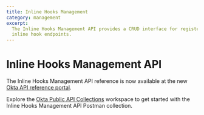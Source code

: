 ```yaml
---
title: Inline Hooks Management
category: management
excerpt:
  The Inline Hooks Management API provides a CRUD interface for registering
  inline hook endpoints.
---
```


# Inline Hooks Management API

The Inline Hooks Management API reference is now available at the new [Okta API reference portal](https://developer.okta.com/docs/api/openapi/okta-management/management/tag/InlineHook/#tag/InlineHook).

Explore the [Okta Public API Collections](https://www.postman.com/okta-eng/workspace/okta-public-api-collections/overview) workspace to get started with the Inline Hooks Management API Postman collection.

<!--

For general information on inline hooks and how to create and use them, see [inline hooks](/docs/concepts/inline-hooks/). The following documentation is only for the management API, which provides a CRUD interface for registering inline hooks.

## Get started

Explore the Inline Hooks Management API: [![Run in Postman](https://run.pstmn.io/button.svg)](https://app.getpostman.com/run-collection/9aa336618148825976bc)

## Inline hook operations

### Create inline hook

<ApiOperation method="post" url="/api/v1/inlineHooks" />

Registers a new inline hook to your organization in `ACTIVE` status. You need to pass an [Inline Hook object](#inline-hook-object) in the JSON payload of your request. That object represents the set of required information about the inline hook that you are registering, including:

* The URI of your external service endpoint
* The type of inline hook you are registering
* The type of authentication you are registering

There are two authentication options that you can configure for your inline hook: HTTP headers and OAuth 2.0 tokens.

HTTP headers let you specify a secret API key that you want Okta to pass to your external service endpoint (so that your external service can check for its presence as a security measure).

> **Note:** The API key that you set here is unrelated to the Okta API token you must supply when making calls to Okta APIs.

You can also optionally specify extra headers that you want Okta to pass to your external service with each call.

To configure HTTP header authentication, see parameters for the [Config object for HTTP headers](#config-object-for-http-headers).

OAuth 2.0 tokens provide enhanced security between Okta and your external service and can be configured for the following types: client secret and private key.

To configure OAuth 2.0 authentication, see parameters for the [Config object for OAuth 2.0](#config-object-for-oauth-2-0).

> **Note:** Your external service's endpoint needs to be a valid HTTPS endpoint, and therefore the URI you specify should always begin with `https://`.

The total number of inline hooks that you can create in an Okta org is limited to 50, which is a combined total for any combination of inline hook types.

##### Request parameters

| Parameter   | Description                                                                                  | Param Type   | DataType                                    | Required |
| ----------- | -------------------------------------------------------------------------------------------- | ------------ | ------------------------------------------- | -------- |
| Inline Hook | A valid inline hook object that specifies the details of the inline hook that you are registering   | Body         | [Inline Hook object](#inline-hook-object)   | TRUE     |

##### Response parameters

The response is an [Inline Hook object](#inline-hook-object) that represents the inline hook that was registered. The `id` property returned with the response serves as the unique ID for the registered inline hook, which you can specify when invoking other CRUD operations.

##### HTTP header request example

```bash
curl -v -X POST \
-H "Accept: application/json" \
-H "Content-Type: application/json" \
-H "Authorization: SSWS ${api_token}" \
-d '{
    "name" : "My Test Inline Hook",
    "type" : "com.okta.oauth2.tokens.transform",
    "version" : "1.0.0",
    "channel" : {
        "type" : "HTTP",
        "version" : "1.0.0",
        "config" : {
            "uri" : "https://www.example.com/inlineHook",
            "headers" : [
                {
                    "key" : "X-Other-Header",
                    "value" : "some-other-value"
                }
            ],
            "authScheme" : {
                "type" : "HEADER",
                "key" : "Authorization",
                "value" : "${api-key}"
            }
        }
    }
}' "https://${yourOktaDomain}/api/v1/inlineHooks"
```

> **Note:** `X-Other-Header` is an example of an additional optional header, with its value specified as `some-other-value`. For each optional header, you choose the name and value that you want Okta to pass to your external service.

##### HTTP header response example


```json
{
    "id": "calr0dvWvbMQJHZCM0g3",
    "status": "ACTIVE",
    "name" : "My Test Inline Hook",
    "type" : "com.okta.oauth2.tokens.transform",
    "version" : "1.0.0",
    "channel" : {
        "type" : "HTTP",
        "version" : "1.0.0",
        "config" : {
            "uri" : "https://www.example.com/inlineHook",
            "method" : "POST",
            "headers" : [
                {
                    "key" : "X-Other-Header",
                    "value" : "some-other-value"
                }
            ],
            "authScheme" : {
                "type" : "HEADER",
                "key" : "Authorization"
            }
        }
    },
    "created": "2018-05-15T01:23:08.000Z",
    "lastUpdated": "2018-05-15T01:23:08.000Z"
}
```

> **Note:** The `channel.authScheme.value` property isn't returned in the response. You set it in your request, but it isn't exposed in any responses.

##### OAuth 2.0 request example

```bash
curl -v -X POST \
 -H 'Authorization: SSWS ${api_token}' \
 -H 'Content-Type: application/json' \
 -H Accept: application/json' \
 -d '{
   "version": "1.0.0",
   "type": "com.okta.saml.tokens.transform",
   "name": "My Inline Hook",
   "channel": {
       "type": "OAUTH",
       "version": "1.0.0",
       "config": {
           "headers": [
               {
                   "key": "x-header-value",
                   "value": "value"
               }
           ],
           "method": "POST",
           "uri": "https://oauthinlinehook.com",
           "clientId": "clientId",
           "clientSecret": "secret",
           "tokenUrl": "https://oauthinlinehook.com/oauth/token",
           "authType": "client_secret_post",
           "scope": "custom"
       }
   }
 }' 'https://${yourOktaDomain}/api/v1/inlineHooks'

```

##### OAuth 2.0 response example

```json
{
   "id": "cal1u30j5tPBLkKIG685",
   "status": "ACTIVE",
   "name": "My Inline Hook",
   "type": "com.okta.saml.tokens.transform",
   "version": "1.0.0",
   "channel": {
       "type": "OAUTH",
       "version": "1.0.0",
       "config": {
           "uri": "https://oauthinlinehook.com",
           "headers": [
               {
                   "key": "x-header-value",
                   "value": "value"
               }
           ],
           "method": "POST",
           "authScheme": null,
           "clientId": "clientId",
           "tokenUrl": "https://oauthinlinehook.com/oauth/token",
           "authType": "client_secret_post",
           "scope": "custom"
       }
   },
   "created": "2022-09-07T15:15:39.000Z",
   "lastUpdated": "2022-09-07T15:15:39.000Z",
}
```

### Get inline hook

<ApiOperation method="get" url="/api/v1/inlineHooks/${id}" />

##### Request parameters

| Parameter | Description               | Param Type   | DataType   | Required |
| --------- | ------------------------- | ------------ | ---------- | -------- |
| `id`      | A valid inline hook ID   | Path         | String     | TRUE     |

##### Response parameters

The response is an [Inline Hook object](#inline-hook-object) that represents the registered inline hook that matches the `id` you specify.

##### Request example


```bash
curl -v -X GET \
-H "Authorization: SSWS ${api_token}" \
"https://${yourOktaDomain}/api/v1/inlineHooks/${id}"
```

##### Response example


```json
{
    "id": "cali2j192cIE9VpHn0h7",
    "status": "ACTIVE",
    "name": "Test Inline Hook",
    "type": "com.okta.oauth2.tokens.transform",
    "version": "1.0.0",
    "channel": {
        "type": "HTTP",
        "version": "1.0.0",
        "config": {
            "uri": "https://www.example.com/inlineHook",
            "headers": [
                {
                    "key": "X-Other-Header",
                    "value": "some-other-value"
                }
            ],
            "method": "POST",
            "authScheme": {
                "type": "HEADER",
                "key": "Authorization"
            }
        }
    },
    "created": "2018-12-05T00:35:20.000Z",
    "lastUpdated": "2018-12-05T00:35:20.000Z"
}
```

### List inline hooks

<ApiOperation method="get" url="/api/v1/inlineHooks?type=${type}" />

| Parameter | Description                                                               | Param Type   | DataType   | Required |
| --------- | ------------------------------------------------------------------------- | ------------ | ---------- | -------- |
| `type`    | One of the [supported inline hook types](#supported-inline-hook-types)   | Query        | String     | FALSE    |

Returns a list of registered inline hooks that are optionally filtered by the Inline Hook type if you supply a `type` query parameter

##### Request examples


```bash
curl -v -X GET \
-H "Authorization: SSWS ${api_token}" \
"https://${yourOktaDomain}/api/v1/inlineHooks"
```

```bash
curl -v -X GET \
-H "Authorization: SSWS ${api_token}" \
"https://${yourOktaDomain}/api/v1/inlineHooks?type=com.okta.oauth2.tokens.transform"
```

##### Response example


```json
[
	{
	    "id": "cali2j192cIE9VpHn0h7",
	    "status": "ACTIVE",
	    "name": "Test Inline Hook",
	    "type": "com.okta.oauth2.tokens.transform",
	    "version": "1.0.0",
	    "channel": {
	        "type": "HTTP",
	        "version": "1.0.0",
	        "config": {
	            "uri": "https://www.example.com/inlineHook",
	            "headers": [
	                {
	                    "key": "X-Other-Header",
	                    "value": "some-other-value"
	                }
	            ],
	            "method": "POST",
	            "authScheme": {
	                "type": "HEADER",
	                "key": "Authorization"
	            }
	        }
	    },
	    "created": "2018-12-05T00:35:20.000Z",
	    "lastUpdated": "2018-12-05T00:35:20.000Z"
	}
]
```

### Update inline hook

<ApiOperation method="put" url="/api/v1/inlineHooks/${id}" />

##### Request parameters

| Parameter  | Description                                                                     | Param Type   | DataType                                    | Required |
| ---------- | ------------------------------------------------------------------------------- | ------------ | ------------------------------------------- | -------- |
| id         | The ID of the inline hook that you want to update                                   | Path         | String                                      | TRUE     |
| inlineHook | An `inlineHook` object that represents the updated properties that you want to apply   | Body         | [Inline Hook object](#inline-hook-object)   | TRUE     |

The submitted inline hook properties replace the existing properties after passing validation.

> **Note:** Some properties are immutable and can't be updated. Refer to the description of each property in the [Inline Hook object](#inline-hook-object) table for information.

##### Response parameters

The response is an [Inline Hook object](#inline-hook-object) that represents the updated inline hook.

##### Request example


```bash
curl -v -X PUT \
-H "Accept: application/json" \
-H "Content-Type: application/json" \
-H "Authorization: SSWS ${api_token}" \
-d '{
    "name" : "My Test Inline Hook",
    "type" : "com.okta.oauth2.tokens.transform",
    "version" : "1.0.0",
    "channel" : {
        "type" : "HTTP",
        "version" : "1.0.0",
        "config" : {
            "uri" : "https://www.example.com/inlineHook",
            "method" : "POST",
            "headers" : [
                {
                    "key" : "X-Other-Header",
                    "value" : "some-other-value"
                }
            ],
            "authScheme" : {
                "type" : "HEADER",
                "key" : "Authorization",
                "value" : "${api-key}"
            }
        }
    }
}' "https://${yourOktaDomain}/api/v1/inlineHooks/${id}"
```

##### Response example


```json
{
    "id": "calr0dvWvbMQJHZCM0g3",
    "status": "ACTIVE",
    "name" : "My Test Inline Hook",
    "type" : "com.okta.oauth2.tokens.transform",
    "version" : "1.0.0",
    "channel" : {
        "type" : "HTTP",
        "version" : "1.0.0",
        "config" : {
            "uri" : "https://www.example.com/inlineHook",
            "method" : "POST",
            "headers" : [
                {
                    "key" : "X-Other-Header",
                    "value" : "some-other-value"
                }
            ],
            "authScheme" : {
                "type" : "HEADER",
                "key" : "Authorization"
            }
        }
    },
    "created": "2018-05-15T01:23:08.000Z",
    "lastUpdated": "2018-05-15T01:23:08.000Z"
}
```

### Activate inline hook

<ApiOperation method="post" url="/api/v1/inlineHooks/${id}/lifecycle/activate" />

##### Request parameters

| Parameter  | Description                                                                     | Param Type   | DataType                                    | Required |
| ---------- | ------------------------------------------------------------------------------- | ------------ | ------------------------------------------- | -------- |
| id         | The ID of the inline hook that you want to activate                                   | Path         | String                                      | TRUE     |

Activates the inline hook that matches the provided `id`

##### Response parameters

The response is an [Inline Hook object](#inline-hook-object) that represents the activated inline hook.

##### Request example


```bash
curl -v -X POST \
-H "Accept: application/json" \
-H "Authorization: SSWS ${api_token}" \
"https://${yourOktaDomain}/api/v1/inlineHooks/${id}/lifecycle/activate"
```

##### Response example


```json
{
    "id": "calr0dvWvbMQJHZCM0g3",
    "status": "ACTIVE",
    "name" : "My Test Inline Hook",
    "type" : "com.okta.oauth2.tokens.transform",
    "version" : "1.0.0",
    "channel" : {
        "type" : "HTTP",
        "version" : "1.0.0",
        "config" : {
            "uri" : "https://www.example.com/inlineHook",
            "method" : "POST",
            "headers" : [
                {
                    "key" : "X-Other-Header",
                    "value" : "some-other-value"
                }
            ],
            "authScheme" : {
                "type" : "HEADER",
                "key" : "Authorization"
            }
        }
    },
    "created": "2018-05-15T01:23:08.000Z",
    "lastUpdated": "2018-05-15T01:23:08.000Z"
}
```

### Deactivate inline hook

<ApiOperation method="post" url="/api/v1/inlineHooks/${id}/lifecycle/deactivate" />

##### Request parameters

| Parameter  | Description                                                                     | Param Type   | DataType                                    | Required |
| ---------- | ------------------------------------------------------------------------------- | ------------ | ------------------------------------------- | -------- |
| id         | The ID of the inline hook that you want to deactivate                                   | Path         | String                                      | TRUE     |

Deactivates the inline hook that matches the provided `id`

##### Response parameters

The response is an [Inline Hook object](#inline-hook-object) that represents the deactivated inline hook.

##### Request example


```bash
curl -v -X POST \
-H "Accept: application/json" \
-H "Authorization: SSWS ${api_token}" \
"https://${yourOktaDomain}/api/v1/inlineHooks/${id}/lifecycle/deactivate"
```

##### Response example


```json
{
    "id": "calr0dvWvbMQJHZCM0g3",
    "status": "INACTIVE",
    "name" : "My Test Inline Hook",
    "type" : "com.okta.oauth2.tokens.transform",
    "version" : "1.0.0",
    "channel" : {
        "type" : "HTTP",
        "version" : "1.0.0",
        "config" : {
            "uri" : "https://www.example.com/inlineHook",
            "method" : "POST",
            "headers" : [
                {
                    "key" : "X-Other-Header",
                    "value" : "some-other-value"
                }
            ],
            "authScheme" : {
                "type" : "HEADER",
                "key" : "Authorization"
            }
        }
    },
    "created": "2018-05-15T01:23:08.000Z",
    "lastUpdated": "2018-05-15T01:23:08.000Z"
}
```

### Delete inline hook

<ApiOperation method="delete" url="/api/v1/inlineHooks/${id}" />

##### Request parameters

| Parameter | Description                            | Param Type   | DataType   | Required |
| --------- | -------------------------------------- | ------------ | ---------- | -------- |
| `id`      | The ID of the inline hook to delete   | Path         | String     | TRUE     |

Deletes the inline hook that matches the provided `id`. After it is deleted, the inline hook is unrecoverable. As a safety precaution, only inline hooks with a status of `INACTIVE` are eligible for deletion.

##### Response parameters

All responses return a 204 status with no content.

##### Request example


```bash
curl -v -X DELETE \
-H "Authorization: SSWS ${api_token}" \
"https://${yourOktaDomain}/api/v1/inlineHooks/${id}"
```

##### Response example


204 with no content

### Execute inline hook

<ApiOperation method="post" url="/api/v1/inlineHooks/${id}/execute" />

| Parameter                            | Description                                                                         | Param Type   | DataType   | Required |
| ------------------------------------ | ----------------------------------------------------------------------------------- | ------------ | ---------- | -------- |
| id                                   | ID of the inline hook to execute                                                   | Path         | String     | TRUE     |
| Payload to send to external service | JSON that matches the data contract of the `inlineHookType` of this inline hook   | Body         | JSON       | TRUE     |

Executes the inline hook that matches the provided `inlineHookId` by using the request body as the input. This inline hook sends the provided data through the Channel and returns a response if it matches the correct data contract. Otherwise it returns an error. Therefore, you need to construct a JSON payload that matches the payloads that Okta would send to your external service for this inline hook type.

A timeout of three seconds is enforced on all outbound requests, with one retry in the event of a timeout or an error response from the remote system. If a successful response isn't received after the request, a 400 error is returned with more information about what failed.

> **Note:** This execution endpoint isn't tied to any other functionality in Okta, and you should only use it for testing purposes.

##### Response parameters

Successful responses return the full response that is returned by the external service, which should match the data contract for the given `inlineHookType` and version.

##### Request example


```bash
curl -v -X POST \
-H "Accept: application/json" \
-H "Content-Type: application/json" \
-H "Authorization: SSWS ${api_token}" \
-d '
{
  "source": "https://${yourOktaDomain}/oauth2/default/v1/authorize",
  "eventId": "3OWo4oo-QQ-rBWfRyTmQYw",
  "eventTime": "2019-01-15T23:20:47.000Z",
  "eventTypeVersion": "1.0",
  "cloudEventVersion": "0.1",
  "contentType": "application/json",
  "eventType": "com.okta.oauth2.tokens.transform",
  "data": {
    "context": {
      "request": {
        "id": "reqv66CbCaCStGEFc8AdfS0ng",
        "method": "GET",
        "url": {
          "value": "https://${yourOktaDomain}/oauth2/default/v1/authorize?scope=openid+profile+email&response_type=token+id_token&redirect_uri=https%3A%2F%2Fhttpbin.org%2Fget&state=foobareere&nonce=asf&client_id=customClientIdNative"
        },
        "ipAddress": "127.0.0.1"
      },
      "protocol": {
        "type": "OAUTH2.0",
        "request": {
          "scope": "openid profile email",
          "state": "foobareere",
          "redirect_uri": "https://httpbin.org/get",
          "response_mode": "fragment",
          "response_type": "token id_token",
          "client_id": "customClientIdNative"
        },
        "issuer": {
          "uri": "https://${yourOktaDomain}/oauth2/default"
        },
        "client": {
          "id": "customClientIdNative",
          "name": "Native client",
          "type": "PUBLIC"
        }
      },
      "session": {
        "id": "102Qoe7t5PcRnSxr8j3I8I6pA",
        "userId": "00uq8tMo3zV0OfJON0g3",
        "login": "administrator1@clouditude.net",
        "createdAt": "2019-01-15T23:17:09.000Z",
        "expiresAt": "2019-01-16T01:20:46.000Z",
        "status": "ACTIVE",
        "lastPasswordVerification": "2019-01-15T23:17:09.000Z",
        "amr": [
          "PASSWORD"
        ],
        "idp": {
          "id": "00oq6kcVwvrDY2YsS0g3",
          "type": "OKTA"
        },
        "mfaActive": false
      },
      "user": {
        "id": "00uq8tMo3zV0OfJON0g3",
        "passwordChanged": "2018-09-11T23:19:12.000Z",
        "profile": {
          "login": "administrator1@clouditude.net",
          "firstName": "Add-Min",
          "lastName": "OCloudy Tud",
          "locale": "en",
          "timeZone": "America/Los_Angeles"
        },
        "_links": {
          "groups": {
            "href": "https://${yourOktaDomain}/00uq8tMo3zV0OfJON0g3/groups"
          },
          "factors": {
            "href": "https://${yourOktaDomain}/api/v1/users/00uq8tMo3zV0OfJON0g3/factors"
          }
        }
      },
      "policy": {
        "id": "00pq8lGaLlI8APuqY0g3",
        "rule": {
          "id": "0prq8mLKuKAmavOvq0g3"
        }
      }
    },
    "identity": {
      "claims": {
        "sub": "00uq8tMo3zV0OfJON0g3",
        "name": "Add-Min OCloudy Tud",
        "email": "administrator1@clouditude.net",
        "ver": 1,
        "iss": "https://${yourOktaDomain}/oauth2/default",
        "aud": "customClientIdNative",
        "jti": "ID.YxF2whJfB3Eu4ktG_7aClqtCgjDq6ab_hgpiV7-ZZn0",
        "amr": [
          "pwd"
        ],
        "idp": "00oq6kcVwvrDY2YsS0g3",
        "nonce": "asf",
        "preferred_username": "administrator1@clouditude.net",
        "auth_time": 1547594229
      },
      "token": {
        "lifetime": {
          "expiration": 3600
        }
      }
    },
    "access": {
      "claims": {
        "ver": 1,
        "jti": "AT.W-rrB-z-kkZQmHW0e6VS3Or--QfEN_YvoWJa46A7HAA",
        "iss": "https://${yourOktaDomain}/oauth2/default",
        "aud": "api://default",
        "cid": "customClientIdNative",
        "uid": "00uq8tMo3zV0OfJON0g3",
        "sub": "administrator1@clouditude.net",
        "firstName": "Add-Min",
        "preferred_username": "administrator1@clouditude.net"
      },
      "token": {
        "lifetime": {
          "expiration": 3600
        }
      },
      "scopes": {
        "openid": {
          "id": "scpq7bW1cp6dcvrz80g3",
          "action": "GRANT"
        },
        "profile": {
          "id": "scpq7cWJ81CIP5Qkr0g3",
          "action": "GRANT"
        },
        "email": {
          "id": "scpq7dxsoz6LQlRj00g3",
          "action": "GRANT"
        }
      }
    }
  }
}
' "https://${yourOktaDomain}/api/v1/inlineHooks/${id}/execute"
```

##### Response example


```json

{
  "commands": [
    {
      "type": "com.okta.identity.patch",
      "value": [
        {
          "op": "add",
          "path": "/claims/extPatientId",
          "value": "1234"
        }
      ]
    },
    {
      "type": "com.okta.access.patch",
      "value": [
        {
          "op": "add",
          "path": "/claims/external_guid",
          "value": "F0384685-F87D-474B-848D-2058AC5655A7"
        }
      ]
    }
  ]
}
```

## Inline hook objects

The inline hook management API provides the following objects:

* [Inline hook object](#inline-hook-object)
* [Channel object](#channel-object)
* [Config object for HTTP headers](#config-object-for-http-headers)
* [Config object for OAuth 2.0](#config-object-for-oauth-2-0)

### Inline hook object

| Property       | Description                                                                                         | Data type                            | Nullable   | Unique   | Read-only   | Validation                                        |
| -------------- | --------------------------------------------------------------------------------------------------- | ----------------------------------- | ---------- | -------- | ---------- | ------------------------------------------------- |
| id             | Unique key for the inline hook                                                                     | String                              | FALSE      | TRUE     | TRUE       | System assigned                                          |
| status         | Status of the inline hook. `INACTIVE` blocks execution.                                         | String                              | FALSE      | FALSE    | FALSE      | System assigned. Values supported: `ACTIVE` or `INACTIVE`.            |
| name           | Display name for the inline hook                                                                   | String                              | FALSE      | TRUE     | FALSE      | Must be between 1 and 255 characters in length   |
| type           | Type of the inline hook. See the list of [Supported inline hook types](#supported-inline-hook-types).   | inlineHookType                      | FALSE      | FALSE    | TRUE       | Immutable after inline hook creation             |
| version        | Version of the inline hook type. The currently supported version is "1.0.0".                                 | String                              | FALSE      | FALSE    | TRUE       | Must match a valid version number                |
| channel | Properties of the communications channel that are used to contact your external service                     | [Channel object](#channel-object)   | FALSE      | FALSE    | FALSE      | Validation is determined by the specific channel. |
| created        | Date of inline hook creation                                                                       | String (Date)                       | TRUE       | FALSE    | TRUE       | System assigned                                          |
| lastUpdated    | Date of inline hook update                                                                         | String (Date)                       | TRUE       | FALSE    | TRUE       | System assigned                                          |

```json
{
    "id": "calr0dvWvbMQJHZCM0g3",
    "status": "ACTIVE",
    "name" : "My Test Inline Hook",
    "type" : "com.okta.oauth2.tokens.transform",
    "version" : "1.0.0",
    "channel" : {
        "type" : "HTTP",
        "version" : "1.0.0",
        "config" : {
            "uri" : "https://127.0.0.1:8080/inlineHook",
            "method" : "POST",
            "headers" : [
                {
                    "key" : "X-Other-Header",
                    "value" : "some-other-value"
                }
            ],
            "authScheme" : {
                "type" : "HEADER",
                "key" : "Authorization"
            }
        }
    },
    "created": "2018-05-15T01:23:08.000Z",
    "lastUpdated": "2018-05-15T01:23:08.000Z"
}
```

### Channel object

| Property | Description                                                                     | Data type                                | Nullable | Unique | Validation                                        |
|----------|---------------------------------------------------------------------------------|-----------------------------------------|----------|--------|---------------------------------------------------|
| type     | The channel type. Must be `HTTP` or `OAUTH`.                  | channel type                             | FALSE    | FALSE  | TRUE|Must match a valid channel type.             |
| version  | Version of the channel. Supported version: "1.0.0".             | String                                  | FALSE    | FALSE  | Must match a valid version number                |
| config   | Properties of the communications channel that are used to contact your external service. | [HTTP config](#config-object-for-http-headers) or [OAuth 2.0 config](#config-object-for-oauth-2-0)| FALSE    | FALSE  | Validation is determined by the specific channel. |

### Config object for HTTP headers

| Property   | Description                                                                                                | Data  type                                | Required | Unique | Read-only | Validation                                                                                                             |
|------------|------------------------------------------------------------------------------------------------------------|-----------------------------------------|----------|--------|----------|------------------------------------------------------------------------------------------------------------------------|
| uri        | External service endpoint to call to execute the inline hook handler                                      | String                                  | TRUE     | FALSE  | TRUE     | Must begin with `https://`. Maximum length: 1024 characters. No white space allowed. The URI must be reachable by Okta. |
| headers    | An optional list of key/value pairs for headers that you should send with the request to the external service | JSON object                             | FALSE    | FALSE  | FALSE    | Some reserved headers, such as `Accept`, are disallowed.                                                               |
| authScheme | The authentication scheme to use for this request                                                       | [AuthScheme object](#authscheme-object) | FALSE    | FALSE  | FALSE    | Valid `authscheme` object|                                                                                            |

#### AuthScheme object

| Property | Description                                                                    | Data type   | Required   | Read-only |
| -------- | ------------------------------------------------------------------------------ | ---------- | ---------- | -------- |
| type     | The authentication scheme type. Supported type: `HEADER`. | String     | TRUE       | FALSE    |
| key      | The header name for the authorization header                                  | String     | TRUE       | FALSE    |
| value    | The header value. This secret value is passed to your external service endpoint. Your external service can check for it as a security measure.                                                               | String     | TRUE       | TRUE     |

To use Basic Auth, set `type` to `HEADER`, `key` to `Authorization`, and `value` to the Base64-encoded string of "username:password". Ensure that you include the scheme (including the space) as part of the `value` parameter. For example, `Basic YWRtaW46c3VwZXJzZWNyZXQ=`. See [HTTP Basic Authentication](/books/api-security/authn/api-authentication-options/#http-basic-authentication).

### Config object for OAuth 2.0

| Property   | Description                                                                                                | DataType                                | Required | Unique | Read-only | Validation                                                                                                             |
|------------|------------------------------------------------------------------------------------------------------------|-----------------------------------------|----------|--------|----------|------------------------------------------------------------------------------------------------------------------------|
| uri        | External service endpoint to call to execute the inline hook handler                                      | String                                  | TRUE     | FALSE  | TRUE     | Must begin with `https://`. Maximum length: 1024 characters. No white space allowed. The URI must be reachable by Okta. |
| headers    | An optional list of key/value pairs for headers that you should send with the request to the external service | JSON object                             | FALSE    | FALSE  | FALSE    | Some reserved headers, such as `Accept`, are disallowed.                                                               |
| method | Request method for external service endpoint calls                                                      |  | TRUE    | FALSE  | FALSE    | Valid method. Only accepts `POST`.|
| authType | The authentication method for the token endpoint: `client_secret_post` or `private_key_jwt`                                                     |  | TRUE    | FALSE  | FALSE    | Valid authType parameters: [client_secret_post](#authtype-parameters-for-client-secret-post) or [private_key_jwt](/#authtype-parameters-for-private-key-jwt)|

#### Config object parameters for client_secret_post

| Property | Description                                                                    | Data type   | Required   | Read-only |
| -------- | ------------------------------------------------------------------------------ | ---------- | ---------- | -------- |
| clientId | A publicly exposed string provided by the service that is used to identify the OAuth application and build authorization URLs | String     | TRUE       | FALSE    |
| clientSecret | A private value provided by the service used to authenticate the identity of the application to the service                               | String     | TRUE       | FALSE    |
| tokenUrl | The URI where inline hooks can exchange an authorization code for access and refresh tokens | String | TRUE | FALSE |
| scope | (Optional) Include the scopes that allow you to perform the actions on the hook endpoint that you want to access | String | FALSE | FALSE |
| authScheme | Not applicable. Must be `null`.                                              | `null`    | FALSE      | TRUE     |
| hookKeyId  | Not applicable. Must be `null`.                                              | `null`    | FALSE      | TRUE     |

#### Example object parameters for client_secret_post

```json
"config": {
           "headers": [
               {
                   "key": "x-header-value",
                   "value": "value"
               }
           ],
           "method": "POST",
           "uri": "https://oauthinlinehook.com",
           "clientId": "clientId",
           "clientSecret": "secret",
           "tokenUrl": "https://oauthinlinehook.com/oauth/token",
           "authType": "client_secret_post",
           "scope": "custom"
}
```

#### Config object parameters for private_key_jwt

| Property | Description                                                                    | Data type   | Required   | Read-only |
| -------- | ------------------------------------------------------------------------------ | ---------- | ---------- | -------- |
| clientId | A publicly exposed string provided by the service that is used to identify the OAuth application and build authorization URLs | String     | TRUE       | FALSE    |
| clientSecret | Not applicable. Must be `null`.                               | `null`    | FALSE      | FALSE    |
| tokenUrl | The URI where inline hooks can exchange an authorization code for access and refresh tokens |  String | TRUE | FALSE |
| scope | (Optional) Include the scopes that allow you to perform the actions on the hook endpoint that you want to access | String | FALSE | FALSE |
| authScheme | Not applicable. Must be `null`.                                              | `null`   | FALSE    | TRUE     |
| hookKeyId  | An ID value of the Hook key pair generated from key management API                                              | String    | TRUE      | TRUE     |

#### Example object parameters for private_key_jwt

```json
"config": {
           "headers": [
               {
                   "key": "x-header-value",
                   "value": "value"
               }
           ],
           "method": "POST",
           "uri": "https://oauthinlinehook.com",
           "hookKeyId": "HKY1tkbl4TRJpYfP4685",
           "tokenUrl": "https://oauthinlinehook.com/oauth/token",
           "authType": "private_key_jwt",
           "scope": "custom"
        }

```

## Supported inline hook types

When registering an inline hook, you need to specify what type it is. The following types are currently supported:

| Type Value                         | Name                                                           |
|------------------------------------|----------------------------------------------------------------|
| `com.okta.import.transform`        | [User import inline hook](/docs/reference/import-hook/)        |
| `com.okta.oauth2.tokens.transform` | [Token inline hook](https://developer.okta.com/docs/api/openapi/okta-management/management/tag/InlineHook/#tag/InlineHook/operation/createTokenInlineHook)               |
| `com.okta.saml.tokens.transform`   | [SAML assertion inline hook](https://developer.okta.com/docs/api/openapi/okta-management/management/tag/InlineHook/#tag/InlineHook/operation/createSAMLAssertionInlineHook)       |
| `com.okta.telephony.provider`      | [Telephony inline hook](/docs/reference/telephony-hook/) |
| `com.okta.user.credential.password.import` | [Password import inline hook](https://developer.okta.com/docs/api/openapi/okta-management/management/tag/InlineHook/#tag/InlineHook/operation/createPasswordImportInlineHook) |
| `com.okta.user.pre-registration`   | [Registration inline hook](https://developer.okta.com/docs/api/openapi/okta-management/management/tag/InlineHook/#tag/InlineHook/operation/create-registration-hook) |
-->
